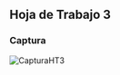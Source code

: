 ## Hoja de Trabajo 3

###  Captura
![CapturaHT3](https://user-images.githubusercontent.com/66295181/85817743-0e9f8200-b72c-11ea-8a33-b60b6a0d301f.JPG)

